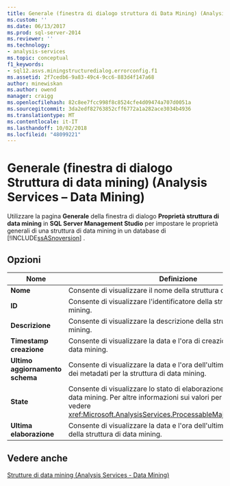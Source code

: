 ```yaml
---
title: Generale (finestra di dialogo struttura di Data Mining) (Analysis Services - Data Mining) | Microsoft Docs
ms.custom: ''
ms.date: 06/13/2017
ms.prod: sql-server-2014
ms.reviewer: ''
ms.technology:
- analysis-services
ms.topic: conceptual
f1_keywords:
- sql12.asvs.miningstructuredialog.errorconfig.f1
ms.assetid: 2f7cedb6-9a83-49c4-9cc6-883d4f147a68
author: minewiskan
ms.author: owend
manager: craigg
ms.openlocfilehash: 82c8ee7fcc998f8c8524cfe4d09474a707d0051a
ms.sourcegitcommit: 3da2edf82763852cff6772a1a282ace3034b4936
ms.translationtype: MT
ms.contentlocale: it-IT
ms.lasthandoff: 10/02/2018
ms.locfileid: "48099221"
---
```

# <a name="general-mining-structure-dialog-box-analysis-services---data-mining"></a>Generale (finestra di dialogo Struttura di data mining) (Analysis Services – Data Mining)
  Utilizzare la pagina **Generale** della finestra di dialogo **Proprietà struttura di data mining** in **SQL Server Management Studio** per impostare le proprietà generali di una struttura di data mining in un database di [!INCLUDE[ssASnoversion](../includes/ssasnoversion-md.md)] .  
  
## <a name="options"></a>Opzioni  
  
|Nome|Definizione|  
|----------|----------------|  
|**Nome**|Consente di visualizzare il nome della struttura di data mining.|  
|**ID**|Consente di visualizzare l'identificatore della struttura di data mining.|  
|**Descrizione**|Consente di visualizzare la descrizione della struttura di data mining.|  
|**Timestamp creazione**|Consente di visualizzare la data e l'ora di creazione della struttura di data mining.|  
|**Ultimo aggiornamento schema**|Consente di visualizzare la data e l'ora dell'ultimo aggiornamento dei metadati per la struttura di data mining.|  
|**State**|Consente di visualizzare lo stato di elaborazione della struttura di data mining. Per altre informazioni sui valori per questa proprietà, vedere <xref:Microsoft.AnalysisServices.ProcessableMajorObject.State%2A>.|  
|**Ultima elaborazione**|Consente di visualizzare la data e l'ora dell'ultima elaborazione della struttura di data mining.|  
  
## <a name="see-also"></a>Vedere anche  
 [Strutture di data mining &#40;Analysis Services - Data Mining&#41;](data-mining/mining-structures-analysis-services-data-mining.md)  
  
  
